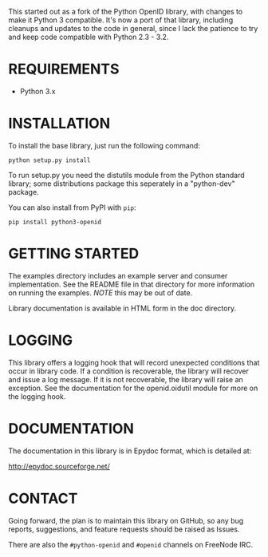 This started out as a fork of the Python OpenID library, with changes
to make it Python 3 compatible. It's now a port of that library, including
cleanups and updates to the code in general, since I lack the patience to try and keep code compatible with Python 2.3 - 3.2.


# REQUIREMENTS

 - Python 3.x

# INSTALLATION

To install the base library, just run the following command:

    python setup.py install

To run setup.py you need the distutils module from the Python standard
library; some distributions package this seperately in a "python-dev"
package.

You can also install from PyPI with `pip`:

    pip install python3-openid


# GETTING STARTED

The examples directory includes an example server and consumer
implementation.  See the README file in that directory for more
information on running the examples. *NOTE* this may be out of date.

Library documentation is available in HTML form in the doc directory.

# LOGGING

This library offers a logging hook that will record unexpected
conditions that occur in library code. If a condition is recoverable,
the library will recover and issue a log message. If it is not
recoverable, the library will raise an exception. See the
documentation for the openid.oidutil module for more on the logging
hook.

# DOCUMENTATION

The documentation in this library is in Epydoc format, which is
detailed at:

  http://epydoc.sourceforge.net/

# CONTACT

Going forward, the plan is to maintain this library on GitHub, so any bug
reports, suggestions, and feature requests should be raised as Issues.

There are also the `#python-openid` and `#openid` channels on FreeNode IRC.
